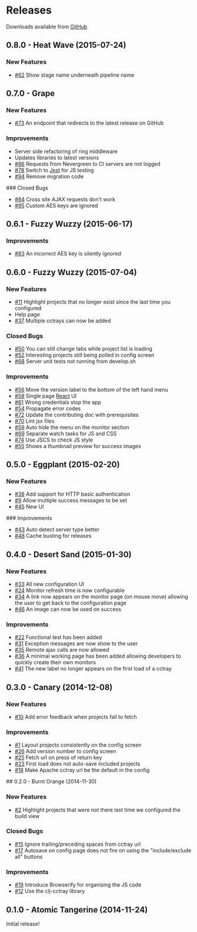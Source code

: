 # Releases

Downloads available from [GitHub](https://github.com/build-canaries/nevergreen/releases)

## 0.8.0 - Heat Wave (2015-07-24)

### New Features

* [\#62](https://github.com/build-canaries/nevergreen/issues/62) Show stage name underneath pipeline name

## 0.7.0 - Grape

### New Features

* [\#73](https://github.com/build-canaries/nevergreen/issues/73) An endpoint that redirects to the latest release on GitHub

### Improvements

* Server side refactoring of ring middleware
* Updates libraries to latest versions
* [\#86](https://github.com/build-canaries/nevergreen/issues/86) Requests from Nevergreen to CI servers are not logged
* [\#78](https://github.com/build-canaries/nevergreen/issues/78) Switch to [Jest](https://facebook.github.io/jest/) for JS testing
* [\#94](https://github.com/build-canaries/nevergreen/issues/94) Remove migration code

### Closed Bugs

* [\#84](https://github.com/build-canaries/nevergreen/issues/84) Cross site AJAX requests don't work
* [\#95](https://github.com/build-canaries/nevergreen/issues/95) Custom AES keys are ignored

## 0.6.1 - Fuzzy Wuzzy (2015-06-17)

### Improvements

* [\#83](https://github.com/build-canaries/nevergreen/issues/83) An incorrect AES key is silently ignored

## 0.6.0 - Fuzzy Wuzzy (2015-07-04)

### New Features

* [\#11](https://github.com/build-canaries/nevergreen/issues/11) Highlight projects that no longer exist since the last time you configured
* Help page
* [\#37](https://github.com/build-canaries/nevergreen/issues/37) Multiple cctrays can now be added

### Closed Bugs

* [\#50](https://github.com/build-canaries/nevergreen/issues/50) You can still change tabs while project list is loading
* [\#52](https://github.com/build-canaries/nevergreen/issues/52) Interesting projects still being polled in config screen
* [\#68](https://github.com/build-canaries/nevergreen/issues/68) Server unit tests not running from develop.sh

### Improvements

* [\#56](https://github.com/build-canaries/nevergreen/issues/56) Move the version label to the bottom of the left hand menu
* [\#58](https://github.com/build-canaries/nevergreen/issues/58) Single page [React](https://facebook.github.io/react/) UI
* [\#61](https://github.com/build-canaries/nevergreen/issues/61) Wrong credentials stop the app
* [\#54](https://github.com/build-canaries/nevergreen/issues/54) Propagate error codes
* [\#72](https://github.com/build-canaries/nevergreen/issues/72) Update the contributing doc with prerequisites
* [\#70](https://github.com/build-canaries/nevergreen/issues/70) Lint jsx files
* [\#59](https://github.com/build-canaries/nevergreen/issues/59) Auto hide the menu on the monitor section
* [\#69](https://github.com/build-canaries/nevergreen/issues/69) Separate watch tasks for JS and CSS
* [\#74](https://github.com/build-canaries/nevergreen/issues/74) Use JSCS to check JS style
* [\#55](https://github.com/build-canaries/nevergreen/issues/55) Shows a thumbnail preview for success images

## 0.5.0 - Eggplant (2015-02-20)

### New Features

* [\#38](https://github.com/build-canaries/nevergreen/issues/38) Add support for HTTP basic authentication
* [\#9](https://github.com/build-canaries/nevergreen/issues/9) Allow multiple success messages to be set
* [\#45](https://github.com/build-canaries/nevergreen/issues/45) New UI

### Improvements

* [\#43](https://github.com/build-canaries/nevergreen/issues/43) Auto detect server type better
* [\#48](https://github.com/build-canaries/nevergreen/issues/48) Cache busting for releases

## 0.4.0 - Desert Sand (2015-01-30)

### New Features

* [\#33](https://github.com/build-canaries/nevergreen/issues/33) All new configuration UI
* [\#24](https://github.com/build-canaries/nevergreen/issues/24) Monitor refresh time is now configurable
* [\#34](https://github.com/build-canaries/nevergreen/issues/34) A link now appears on the monitor page (on mouse move) allowing the user to get back to the configuration page
* [\#46](https://github.com/build-canaries/nevergreen/issues/46) An image can now be used on success

### Improvements

* [\#22](https://github.com/build-canaries/nevergreen/issues/22) Functional test has been added
* [\#31](https://github.com/build-canaries/nevergreen/issues/31) Exception messages are now show to the user
* [\#35](https://github.com/build-canaries/nevergreen/issues/35) Remote ajax calls are now allowed
* [\#36](https://github.com/build-canaries/nevergreen/issues/36) A minimal working page has been added allowing developers to quickly create their own monitors
* [\#41](https://github.com/build-canaries/nevergreen/issues/41) The new label no longer appears on the first load of a cctray

## 0.3.0 - Canary (2014-12-08)

### New Features

* [\#10](https://github.com/build-canaries/nevergreen/issues/10) Add error feedback when projects fail to fetch

### Improvements

* [\#1](https://github.com/build-canaries/nevergreen/issues/1) Layout projects consistently on the config screen
* [\#26](https://github.com/build-canaries/nevergreen/issues/26) Add version number to config screen
* [\#25](https://github.com/build-canaries/nevergreen/issues/25) Fetch url on press of return key
* [\#23](https://github.com/build-canaries/nevergreen/issues/23) First load does not auto-save included projects
* [\#18](https://github.com/build-canaries/nevergreen/issues/18) Make Apache cctray url be the default in the config

## 0.2.0 - Burnt Orange (2014-11-30)

### New Features

* [\#2](https://github.com/build-canaries/nevergreen/issues/2) Highlight projects that were not there last time we configured the build view

### Closed Bugs

* [\#15](https://github.com/build-canaries/nevergreen/issues/15) Ignore trailing/preceding spaces from cctray url
* [\#17](https://github.com/build-canaries/nevergreen/issues/17) Autosave on config page does not fire on using the "include/exclude all" buttons

### Improvements

* [\#19](https://github.com/build-canaries/nevergreen/issues/19) Introduce Browserify for organising the JS code
* [\#12](https://github.com/build-canaries/nevergreen/issues/12) Use the clj-cctray library

## 0.1.0 - Atomic Tangerine (2014-11-24)

Initial release!
